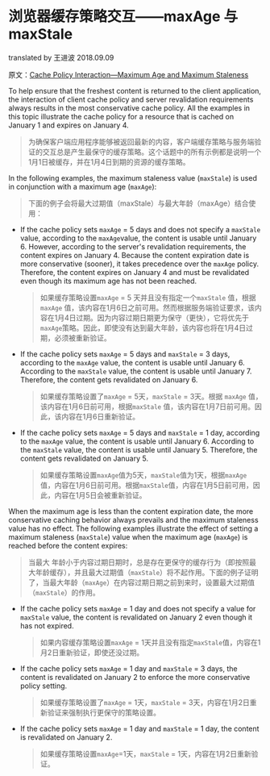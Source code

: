 # 浏览器缓存策略交互——maxAge 与 maxStale

translated by 王进波 2018.09.09

原文：[Cache Policy Interaction—Maximum Age and Maximum Staleness](https://docs.microsoft.com/en-us/dotnet/framework/network-programming/cache-policy-interaction-maximum-age-and-maximum-staleness)

To help ensure that the freshest content is returned to the client application, the interaction of client cache policy and server revalidation requirements always results in the most conservative cache policy. All the examples in this topic illustrate the cache policy for a resource that is cached on January 1 and expires on January 4.

> 为确保客户端应用程序能够被返回最新的内容，客户端缓存策略与服务端验证的交互总是产生最保守的缓存策略。这个话题中的所有示例都是说明一个1月1日被缓存，并在1月4日到期的资源的缓存策略。

In the following examples, the maximum staleness value (`maxStale`) is used in conjunction with a maximum age (`maxAge`):

> 下面的例子会将最大过期值（maxStale）与最大年龄（maxAge）结合使用：

- If the cache policy sets `maxAge` = 5 days and does not specify a `maxStale` value, according to the `maxAge`value, the content is usable until January 6. However, according to the server's revalidation requirements, the content expires on January 4. Because the content expiration date is more conservative (sooner), it takes precedence over the `maxAge` policy. Therefore, the content expires on January 4 and must be revalidated even though its maximum age has not been reached.

  > 如果缓存策略设置`maxAge` = 5 天并且没有指定一个`maxStale` 值，根据`maxAge` 值，该内容在1月6日之前可用。然而根据服务端验证要求，该内容在1月4日过期。因为内容过期日期更为保守（更快），它将优先于`maxAge`策略。因此，即使没有达到最大年龄，该内容也将在1月4日过期，必须被重新验证。

- If the cache policy sets `maxAge` = 5 days and `maxStale` = 3 days, according to the `maxAge` value, the content is usable until January 6. According to the `maxStale` value, the content is usable until January 7. Therefore, the content gets revalidated on January 6.

  > 如果缓存策略设置了`maxAge` = 5天，`maxStale` = 3天。根据 `maxAge` 值，该内容在1月6日前可用，根据`maxStale` 值，该内容在1月7日前可用。因此，该内容在1月6日重新验证。

- If the cache policy sets `maxAge` = 5 days and `maxStale` = 1 day, according to the `maxAge` value, the content is usable until January 6. According to the `maxStale` value, the content is usable until January 5. Therefore, the content gets revalidated on January 5.

  > 如果缓存策略设置`maxAge`值为5天，`maxStale`值为1天，根据`maxAge` 值，内容在1月6日前可用。根据`maxStale`值，内容在1月5日前可用，因此，内容在1月5日会被重新验证。

When the maximum age is less than the content expiration date, the more conservative caching behavior always prevails and the maximum staleness value has no effect. The following examples illustrate the effect of setting a maximum staleness (`maxStale`) value when the maximum age (`maxAge`) is reached before the content expires:

> 当最大 年龄小于内容过期日期时，总是存在更保守的缓存行为（即按照最大年龄缓存），并且最大过期值（`maxStale`）将不起作用。下面的例子证明了，当最大年龄（`maxAge`）在内容过期日期之前到来时，设置最大过期值（`maxStale`）的作用。

- If the cache policy sets `maxAge` = 1 day and does not specify a value for `maxStale` value, the content is revalidated on January 2 even though it has not expired.

  > 如果内容缓存策略设置`maxAge`  = 1天并且没有指定`maxStale`值，内容在1月2日重新验证，即使还没过期。

- If the cache policy sets `maxAge` = 1 day and `maxStale` = 3 days, the content is revalidated on January 2 to enforce the more conservative policy setting.

  > 如果缓存策略设置了`maxAge` = 1天，`maxStale` = 3天，内容在1月2日重新验证来强制执行更保守的策略设置。

- If the cache policy sets `maxAge` = 1 day and `maxStale` = 1 day, the content is revalidated on January 2.

  > 如果缓存策略设置`maxAge`=1天，`maxStale` = 1天，内容在1月2日重新验证。